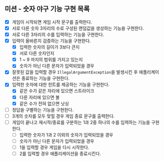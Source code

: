 ## 미션 - 숫자 야구 기능 구현 목록
- [x] 게임이 시작되면 게임 시작 문구를 출력한다.
- [x] 서로 다른 숫자 3자리의 수로 구성된 랜덤값을 생성하는 기능을 구현한다.
- [x] 서로 다른 3자리의 수를 입력하는 기능을 구현한다.
- [x] 입력이 올바른지 검증하는 기능을 구현한다.
  - [x] 입력한 숫자의 길이가 3보다 큰지
  - [x] 서로 다른 숫자인지
  - [x] 1 ~ 9 까지의 범위를 가지고 있는지
  - [x] 숫자가 아닌 다른 문자가 입력되었을 경우
- [x] 잘못된 값을 입력할 경우 ``IllegalArgumentException``을 발생시킨 후 애플리케이션은 종료하는 기능을 구현한다.
- [x] 입력한 숫자에 대한 힌트를 제공하는 기능을 구현한다.
  - [x] 같은 수가 같은 자리에 있으면 스트라이크
  - [x] 다른 자리에 있으면 볼
  - [x] 같은 수가 전혀 없으면 낫싱
- [ ] 정답을 구별하는 기능을 구현한다.
- [ ] 3개의 숫자를 모두 맞힐 경우 게임 종료 문구를 출력한다.
- [ ] 게임이 끝나고 재시작/종료를 구분하는 1과 2중 하나의 수를 입력하는 기능을 구현한다.
  - [ ] 입력한 숫자가 1과 2 이외의 숫자가 입력되었을 경우
  - [ ] 숫자가 아닌 다른 문자가 입력되었을 경우
  - [ ] 1을 입력할 경우 게임을 다시 시작한다.
  - [ ] 2를 입력할 경우 애플리케이션을 종료시킨다.
